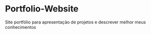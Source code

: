 # Portfolio-Website
 Site portfólio para apresentação de projetos e descrever melhor meus conhecimentos
